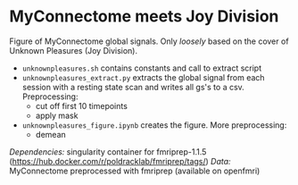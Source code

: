 # MyConnectome meets Joy Division

Figure of MyConnectome global signals.  Only _loosely_ based on the cover of Unknown Pleasures (Joy Division).

- `unknownpleasures.sh` contains constants and call to extract script
- `unknownpleasures_extract.py` extracts the global signal from each session with a resting state scan and writes all gs's to a csv.  Preprocessing:
    - cut off first 10 timepoints
    - apply mask
- `unknownpleasures_figure.ipynb` creates the figure.  More preprocessing:
    - demean

*Dependencies:* singularity container for fmriprep-1.1.5 (https://hub.docker.com/r/poldracklab/fmriprep/tags/)
*Data:* MyConnectome preprocessed with fmriprep (available on openfmri)
